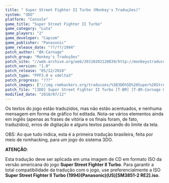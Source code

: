 ```yaml
---
title: " Super Street Fighter II Turbo (Monkey's Traduções)"
system: "3DO"
platform: "Console"
game_title: "Super Street Fighter II Turbo"
game_category: "Luta"
game_players: "2"
game_developer: "Capcom"
game_publisher: "Panasonic"
game_release_date: "??/??/1994"
patch_author: "ØX-Carnage"
patch_group: "Monkey's Traduções"
patch_site: "//web.archive.org/web/20110202120839/http://monkeystraducoes.com/"
patch_version: "1.0"
patch_release: "05/12/2010"
patch_type: "PPF3.0 e xdelta3"
patch_progress: "???"
patch_images: ["//img.romhackers.org/traducoes/%5B3DO%5D%20Super%20Street%20Fighter%20II%20Turbo%20-%20Monkey's%20Tradu%C3%A7%C3%B5es%20-%201.png","//img.romhackers.org/traducoes/%5B3DO%5D%20Super%20Street%20Fighter%20II%20Turbo%20-%20Monkey's%20Tradu%C3%A7%C3%B5es%20-%202.png","//img.romhackers.org/traducoes/%5B3DO%5D%20Super%20Street%20Fighter%20II%20Turbo%20-%20Monkey's%20Tradu%C3%A7%C3%B5es%20-%203.png"]
patch_file: "[3DO] Super Street Fighter II Turbo [T-BR] [T-ØX-Carnage G-Monkey's Traduções] [V-1.0 A-2010].zip"
modified_date: "2010/07/12"
---
```

Os textos do jogo estão traduzidos, mas não estão acentuados, e nenhuma mensagem em forma de gráfico foi editada. Nota-se vários elementos ainda em inglês (apenas as frases de vitória e os finais foram, de fato, traduzidos), erros de digitação e alguns textos passando do limite da tela.

OBS: Ao que tudo indica, esta é a primeira tradução brasileira, feita por meio de romhacking, para um jogo do sistema 3DO.

<b>ATENÇÃO</b>:

Esta tradução deve ser aplicada em uma imagem de CD em formato ISO da versão americana do jogo <b>Super Street Fighter II Turbo</b>. Para garantir a total compatibilidade da tradução com o jogo, use preferencialmente a ISO <b>Super Street Fighter II Turbo (1994)(Panasonic)(US)[SM3851-2 RE2].iso</b>.
